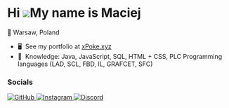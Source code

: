Hi ![](https://user-images.githubusercontent.com/18350557/176309783-0785949b-9127-417c-8b55-ab5a4333674e.gif)My name is Maciej
==============================================================================================================================

<style>
        .social-icons img {
            height: 50px;
            width: 50px;
            margin-right: 10px; /* Spacing between icons */
        }
    </style>

📌 Warsaw, Poland

* 🖥️  See my portfolio at [xPoke.xyz](https://www.xpoke.xyz)
* 🧠  Knowledge: Java, JavaScript, SQL, HTML + CSS, PLC Programming languages (LAD, SCL, FBD, IL, GRAFCET, SFC)

### Socials

<a href="https://github.com/xpokeee" target="_blank">
    <img src="https://cdn-icons-png.flaticon.com/512/25/25231.png" alt="GitHub">
</a>

<!-- Instagram -->
<a href="https://instagram.com/xpoke_" target="_blank">
    <img src="https://cdn-icons-png.flaticon.com/512/87/87390.png" alt="Instagram">
</a>

<!-- Discord -->
<a href="https://discord.com/users/xpoke_" target="_blank">
    <img src="https://cdn-icons-png.flaticon.com/512/2111/2111370.png" alt="Discord">
</a>
